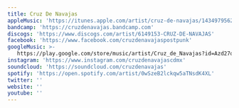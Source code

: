 ```yaml
---
title: Cruz De Navajas
appleMusic: 'https://itunes.apple.com/artist/cruz-de-navajas/1434979562'
bandcamp: 'https://cruzdenavajas.bandcamp.com'
discogs: 'https://www.discogs.com/artist/6149153-CRUZ-DE-NAVAJAS'
facebook: 'https://www.facebook.com/cruzdenavajaspostpunk'
googleMusic: >-
   https://play.google.com/store/music/artist/Cruz_de_Navajas?id=Azd27osyzsctobjue2ba7dty4ka
instagram: 'https://www.instagram.com/cruzdenavajascdmx'
soundcloud: 'https://soundcloud.com/cruzdenavajas'
spotify: 'https://open.spotify.com/artist/0wSzeB2lckqw5aTNsdK4XL'
twitter: ''
website: ''
youtube: ''
---
```

